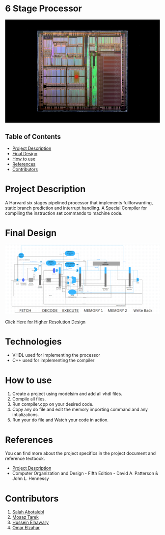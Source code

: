# 6 Stage Processor
<div align="center"><img src="processor.jpg" alt="processor"></div>

## Table of Contents

* [Project Description](#Project-Description)
* [Final Design](#Final-Design)
* [How to use](#How-to-use)
* [References](#References)
* [Contributors](#Contributors)

# Project Description
A Harvard six stages pipelined processor that implements fullforwarding, static branch prediction and interrupt handling.
A Special Compiler for compiling the instruction set commands to machine code.

# Final Design
![Processor Design](processor.PNG)

[Click Here for Higher Resolution Design](https://www.canva.com/design/DAFf1KubZrc/6x8z1np1Zx5c2jGNrf8jeg/edit?utm_content=DAFf1KubZrc&utm_campaign=designshare&utm_medium=link2&utm_source=sharebutton)
# Technologies
- VHDL used for implementing the processor
- C++ used for implementing the compiler
# How to use
1. Create a project using modelsim and add all vhdl files.
2. Compile all files.
3. Run compiler.cpp on your desired code.
4. Copy any do file and edit the memory importing command and any intializations.
5. Run your do file and Watch your code in action.

# References
You can find more about the project specifics in the project document and reference textbook.
- [Project Description](ProjectDescription.pdf)
- Computer Organization and Design - Fifth Edition - David A. Patterson & John L. Hennessy

# Contributors
1. [Salah Abotalebl](https://github.com/SalahAbotaleb)
2. [Moaaz Tarek](https://github.com/moa234)
3. [Hussein Elhawary](https://github.com/Hussein-Elhawary)
4. [Omar Elzahar](https://github.com/omarelzahar02)
